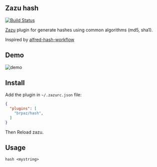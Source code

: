 ## Zazu hash

[![Build Status](https://travis-ci.org/tinytacoteam/zazu-hash.svg?branch=master)](https://travis-ci.org/tinytacoteam/zazu-hash)

[Zazu](https://github.com/tinytacoteam/zazu) plugin for generate hashes using common algorithms (md5, sha1).

Inspired by [alfred-hash-workflow](https://github.com/willfarrell/alfred-hash-workflow)

## Demo

![demo](demo.gif)

## Install

Add the plugin in ```~/.zazurc.json``` file:

```json
{
  "plugins": [
    "brpaz/hash",
  ]
}
```

Then Reload zazu.

## Usage

```
hash <mystring>
```